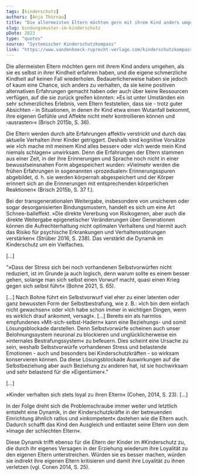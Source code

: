 ```yaml
---
tags: [kinderschutz]
authors: [Anja Thürnau]
title: "Die allermeisten Eltern möchten gern mit ihrem Kind anders umgehen"
slug: bindungsmuster-im-kinderschutz
pDate: 2023
type: "quotes"
source: "Systemischer Kinderschutzkompass"
link: "https://www.vandenhoeck-ruprecht-verlage.com/kinderschutzkompass?c=1730"
---
```


Die allermeisten Eltern möchten gern mit ihrem Kind anders umgehen, als sie es selbst in ihrer Kindheit erfahren haben, und die eigene schmerzliche Kindheit auf keinen Fall wiederholen. Bedauerlicherweise haben sie jedoch of kaum eine Chance, sich anders zu verhalten, da sie keine positiven alternativen Erfahrungen gemacht haben oder auch über keine Ressourcen verfügen, auf die sie zurück greifen könnten: »Es ist unter Umständen ein sehr schmerzliches Erlebnis, vem Eltern feststellen, dass sie - trotz guter Absichten - in Situationen, in denen ihr Kind etwa einen Wutanfall bekommt, ihre eigenen Gefühle und Affekte nicht mehr kontrollieren können und ›ausrasten‹« (Brisch 2015b, S. 36).

Die Eltern werden durch alte Erfahrungen affektiv verstrickt und durch das aktuelle Verhalten ihrer Kinder getriggert. Deshalb sind kognitive Vorsätze wie »Ich mache mit meinem Kind alles besser« oder »Ich werde mein Kind niemals schlagen« unwirksam. Denn die Erfahrungen der Eltern stammen aus einer Zeit, in der ihre Erinnerungen und Sprache noch nicht in einer bewusstseinsnahen Form abgespeichert wurden: »Vielmehr werden die frühen Erfahrungen in sogenannten ›prozedualen‹ Erinnerungsspuren abgebildet, d. h. sie werden körpernah abgespeichert und der Körper erinnert sich an die Erinnerungen mit entsprechenden körperlichen Reaktionen« (Brisch 2015b, S. 37 f.).

Bei der transgenerationalen Weitergabe, insbesondere von unsicheren oder sogar desorganisierten Bindungsmustern, handelt es sich um eine Art Schnee-balleffekt. »Die direkte Vererbung von Risikogenen, aber auch die direkte Weitergabe epigenetischer Veränderungen über Generationen können die Aufrechterhaltung nicht optimalen Verhaltens und hiermit auch das Risiko für psychische Erkrankungen und Verhaltensstörungen verstärken« (Strüber 2016, S. 238). Das verstärkt die Dynamik im Kinderschutz um ein Vielfaches.

[…]

"»Dass der Stress sich bei noch vorhandenen Selbstvorwürfen nicht reduziert, ist im Grunde ja auch logisch, denn warum sollte es einem besser gehen, solange man sich selbst einen Vorwurf macht, quasi einen Krieg gegen sich selbst führt« (Bohne 2021, S. 65).

[…] Nach Bohne führt ein Selbstvorwurf viel eher zu einer latenten oder ganz bewussten Form der Selbstbestrafung, wie z. B.: »Ich bin dem einfach nicht gewachsen« oder »Ich habe schon immer in wichtigen Dingen, wenn es wirklich drauf ankommt, versagt«. […] Bereits ein als harmlos empfundenes »Mit-sich-selbst-Hadern« kann eine Beziehungs- und somit Lösungsblockade darstellen. Denn Selbstvorwürfe scheinen auch unser Belohnungssystem neuronal zu blockieren und unglücklicherweise ein »internales Bestrafungssystem« zu befeuern. Dies scheint eine Ursache zu sein, weshalb Selbstvorwürfe vorhandenen Stress und belastende Emotionen - auch und besonders bei Kinderschutzkräften - so wirksam konservieren können. Da diese Lösungsblockade Auswirkungen auf die Selbstbeziehung aber auch Beziehung zu anderen hat, ist sie hochwirksam und sehr belastend für die »Eigentümer«."

[…]

»Kinder verhalten sich stets loyal zu ihren Eltern« (Cohen, 2014, S. 23). […] 

In der Folge dreht sich die Problemschraube immer weiter und letztlich entsteht eine Dynamik, in der Kinderschutzkräfte in der betreuenden Einrichtung ähnlich ratlos und »inkompetent« dastehen wie die Eltern auch. Dadurch schafft das Kind den Ausgleich und entlastet seine Eltern von dem »Image der schlechten Eltern«.

Diese Dynamik trifft ebenso für die Eltern der Kinder im #Kinderschutz zu, die durch ihr eigenes Versagen in der Erziehung wiederum ihre Loyalität zu den eigenen Eltern unterstreichen. Würden sie es besser machen, würden sie indirekt ihre eigenen Eltern kritisieren und damit ihre Loyalität zu ihnen verletzen (vgl. Conen 2014, S. 25).